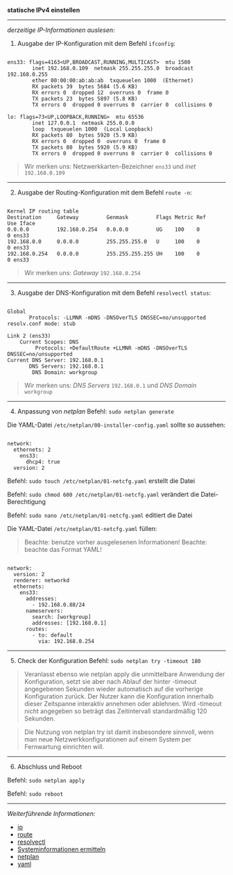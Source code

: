 **statische IPv4 einstellen**

---

_derzeitige IP-Informationen auslesen:_

1. Ausgabe der IP-Konfiguration mit dem Befehl ```ifconfig```:

```

ens33: flags=4163<UP,BROADCAST,RUNNING,MULTICAST>  mtu 1500
        inet 192.168.0.109  netmask 255.255.255.0  broadcast 192.168.0.255
        ether 00:00:00:ab:ab:ab  txqueuelen 1000  (Ethernet)
        RX packets 39  bytes 5684 (5.6 KB)
        RX errors 0  dropped 12  overruns 0  frame 0
        TX packets 23  bytes 5897 (5.8 KB)
        TX errors 0  dropped 0 overruns 0  carrier 0  collisions 0

lo: flags=73<UP,LOOPBACK,RUNNING>  mtu 65536
        inet 127.0.0.1  netmask 255.0.0.0
        loop  txqueuelen 1000  (Local Loopback)
        RX packets 80  bytes 5920 (5.9 KB)
        RX errors 0  dropped 0  overruns 0  frame 0
        TX packets 80  bytes 5920 (5.9 KB)
        TX errors 0  dropped 0 overruns 0  carrier 0  collisions 0

```
> Wir merken uns: Netzwerkkarten-Bezeichner ```ens33``` und _inet_ ```192.168.0.109```

---

2. Ausgabe der Routing-Konfiguration mit dem Befehl ```route -n```:

```

Kernel IP routing table
Destination     Gateway         Genmask         Flags Metric Ref    Use Iface
0.0.0.0         192.168.0.254   0.0.0.0         UG    100    0        0 ens33
192.168.0.0     0.0.0.0         255.255.255.0   U     100    0        0 ens33
192.168.0.254   0.0.0.0         255.255.255.255 UH    100    0        0 ens33

```
> Wir merken uns: _Gateway_ ```192.168.0.254```

---

3. Ausgabe der DNS-Konfiguration mit dem Befehl ```resolvectl status```:

```

Global
       Protocols: -LLMNR -mDNS -DNSOverTLS DNSSEC=no/unsupported
resolv.conf mode: stub

Link 2 (ens33)
    Current Scopes: DNS
         Protocols: +DefaultRoute +LLMNR -mDNS -DNSOverTLS DNSSEC=no/unsupported
Current DNS Server: 192.168.0.1
       DNS Servers: 192.168.0.1
        DNS Domain: workgroup

```
> Wir merken uns: _DNS Servers_ ```192.168.0.1``` und _DNS Domain_ ```workgroup```

---

4. Anpassung von _netplan_
Befehl: ```sudo netplan generate```

Die YAML-Datei ```/etc/netplan/00-installer-config.yaml``` sollte so aussehen:

```

network:
  ethernets: 2
    ens33:
      dhcp4: true
  version: 2

```

Befehl: ```sudo touch /etc/netplan/01-netcfg.yaml``` erstellt die Datei

Befehl: ```sudo chmod 600 /etc/netplan/01-netcfg.yaml``` verändert die Datei-Berechtigung

Befehl: ```sudo nano /etc/netplan/01-netcfg.yaml``` editiert die Datei

Die YAML-Datei ```/etc/netplan/01-netcfg.yaml``` füllen:
> Beachte: benutze vorher ausgelesenen Informationen!
> Beachte: beachte das Format YAML!

```

network:
  version: 2
  renderer: networkd
  ethernets:
    ens33:
      addresses:
        - 192.168.0.88/24
      nameservers:
        search: [workgroup]
        addresses: [192.168.0.1]
      routes:
        - to: default
          via: 192.168.0.254

```

---

5. Check der Konfiguration
Befehl: ```sudo netplan try -timeout 180```

> Veranlasst ebenso wie netplan apply die unmittelbare Anwendung der Konfiguration, setzt sie aber nach Ablauf der hinter -timeout angegebenen Sekunden wieder automatisch auf die vorherige Konfiguration zurück. Der Nutzer kann die Konfiguration innerhalb dieser Zeitspanne interaktiv annehmen oder ablehnen. Wird -timeout nicht angegeben so beträgt das Zeitintervall standardmäßig 120 Sekunden.

> Die Nutzung von netplan try ist damit insbesondere sinnvoll, wenn man neue Netzwerkkonfigurationen auf einem System per Fernwartung einrichten will.

---

6. Abschluss und Reboot

Befehl: ```sudo netplan apply```

Befehl: ```sudo reboot```

---

_Weiterführende Informationen:_
* [ip](https://wiki.ubuntuusers.de/ip/)
* [route](https://wiki.ubuntuusers.de/Router/Routing-Funktion/)
* [resolvectl](https://wiki.ubuntuusers.de/systemd/systemd-resolved/)
* [Systeminformationen ermitteln](https://wiki.ubuntuusers.de/Systeminformationen_ermitteln/)
* [netplan](https://wiki.ubuntuusers.de/Netplan/)
* [yaml](https://de.wikipedia.org/wiki/YAML)
